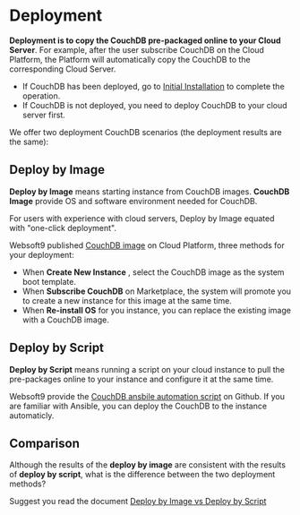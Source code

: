 # Deployment

**Deployment is to copy the CouchDB pre-packaged online to your Cloud Server**. For example, after the user subscribe CouchDB on the Cloud Platform, the Platform will automatically copy the CouchDB to the corresponding Cloud Server.

- If CouchDB has been deployed, go to [Initial Installation](/zh/stack-installation.md) to complete the operation.
- If CouchDB is not deployed, you need to deploy CouchDB to your cloud server first.

We offer two deployment CouchDB scenarios (the deployment results are the same):

## Deploy by Image

**Deploy by Image** means starting instance from CouchDB images. **CouchDB Image** provide OS and software environment needed for CouchDB.

For users with experience with cloud servers, Deploy by Image equated with "one-click deployment".

Websoft9 published [CouchDB image](https://apps.websoft9.com/couchdb) on Cloud Platform, three methods for your deployment:

* When **Create New Instance** , select the CouchDB image as the system boot template.
* When **Subscribe CouchDB** on Marketplace, the system will promote you to create a new instance for this image at the same time.
* When **Re-install OS** for you instance, you can replace the existing image with a CouchDB image.

## Deploy by Script

**Deploy by Script** means running a script on your cloud instance to pull the pre-packages online to your instance and configure it at the same time.

Websoft9 provide the [CouchDB ansbile automation script](https://github.com/Websoft9/ansible-couchdb) on Github. If you are familiar with Ansible, you can deploy the CouchDB to the instance automaticly.

## Comparison

Although the results of the **deploy by image** are consistent with the results of **deploy by script**, what is the difference between the two deployment methods?

Suggest you read the document [Deploy by Image vs Deploy by Script](https://support.websoft9.com/docs/faq/bz-product.html#deployment-comparison)